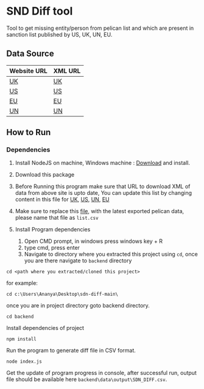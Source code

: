 # SND Diff tool
Tool to get missing entity/person from pelican list and which are present in sanction list published by US, UK, UN, EU.

## Data Source
| Website URL                                                                                                                             | XML URL                                                                                                                             |
|-----------------------------------------------------------------------------------------------------------------------------------------|-------------------------------------------------------------------------------------------------------------------------------------|
| [UK](https://www.gov.uk/government/publications/the-uk-sanctions-list)                                                                  | [UK](https://assets.publishing.service.gov.uk/government/uploads/system/uploads/attachment_data/file/1141733/UK_Sanctions_List.xml) |
| [US](https://home.treasury.gov/policy-issues/financial-sanctions/specially-designated-nationals-list-data-formats-data-schemas)         | [US](https://www.treasury.gov/ofac/downloads/sdn.xml)                                                                               |
| [EU](https://data.europa.eu/data/datasets/consolidated-list-of-persons-groups-and-entities-subject-to-eu-financial-sanctions?locale=en) | [EU](https://webgate.ec.europa.eu/fsd/fsf/public/files/xmlFullSanctionsList_1_1/content?token=dG9rZW4tMjAxNw)                       |
| [UN](https://www.un.org/securitycouncil/content/un-sc-consolidated-list)                                                                | [UN](https://scsanctions.un.org/resources/xml/en/consolidated.xml)                                                                  |

## How to Run
### Dependencies
1. Install NodeJS on machine, Windows machine : [Download](https://nodejs.org/download/release/v16.19.1/node-v16.19.1-x86.msi) and install.
2. Download this package
3. Before Running this program make sure that URL to download XML of data from above site is upto date, You can update this list by changing content in this file for [UK](https://github.com/akm14889/sdn-diff/blob/main/backend/env.js#L4), [US](https://github.com/akm14889/sdn-diff/blob/main/backend/env.js#L9), [UN](https://github.com/akm14889/sdn-diff/blob/main/backend/env.js#L14), [EU](https://github.com/akm14889/sdn-diff/blob/main/backend/env.js#L20)
4. Make sure to replace this [file](https://github.com/akm14889/sdn-diff/blob/main/backend/data/currentPelicanList/list.csv), with the latest exported pelican data, please name that file as `list.csv` 
5. Install Program dependencies

   1. Open CMD prompt, in windows press windows key + R
   2. type cmd, press enter
   3. Navigate to directory where you extracted this project using `cd`, once you are there navigate to `backend` directory
```
cd <path where you extracted/cloned this project>
```
for example:
```
cd c:\Users\Ananya\Desktop\sdn-diff-main\
```
once you are in project directory goto backend directory.
```
cd backend
```
Install dependencies of project
```
npm install
```
Run the program to generate diff file in CSV format.
```
node index.js

```
Get the update of program progress in console, after successful run, output file should be available here `backend\data\output\SDN_DIFF.csv`.
